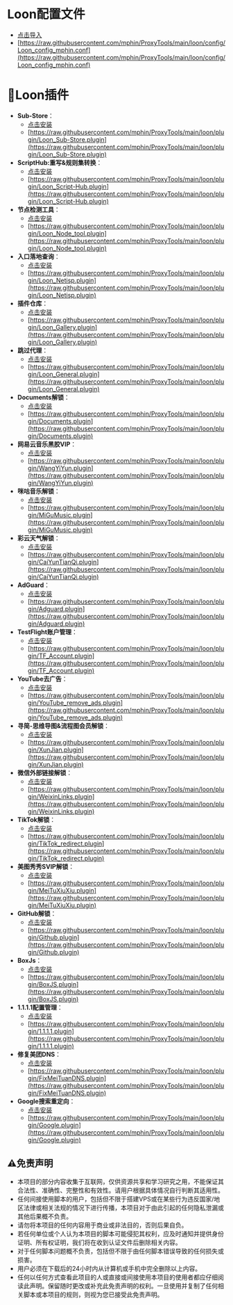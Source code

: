 # Loon配置文件
  - [点击导入](https://www.nsloon.com/openloon/import?sub=https://raw.githubusercontent.com/mphin/ProxyTools/main/loon/config/Loon_config_mphin.conf)
  - [https://raw.githubusercontent.com/mphin/ProxyTools/main/loon/config/Loon_config_mphin.conf](https://raw.githubusercontent.com/mphin/ProxyTools/main/loon/config/Loon_config_mphin.conf)
# 🎈Loon插件
- **Sub-Store**：
  - [点击安装](https://www.nsloon.com/openloon/import?plugin=https://raw.githubusercontent.com/mphin/ProxyTools/main/loon/plugin/Loon_Sub-Store.plugin)
  - [https://raw.githubusercontent.com/mphin/ProxyTools/main/loon/plugin/Loon_Sub-Store.plugin](https://raw.githubusercontent.com/mphin/ProxyTools/main/loon/plugin/Loon_Sub-Store.plugin)
- **ScriptHub:重写&规则集转换**：
  - [点击安装](https://www.nsloon.com/openloon/import?plugin=https://raw.githubusercontent.com/mphin/ProxyTools/main/loon/plugin/Loon_Script-Hub.plugin)
  - [https://raw.githubusercontent.com/mphin/ProxyTools/main/loon/plugin/Loon_Script-Hub.plugin](https://raw.githubusercontent.com/mphin/ProxyTools/main/loon/plugin/Loon_Script-Hub.plugin)
- **节点检测工具**：
  - [点击安装](https://www.nsloon.com/openloon/import?plugin=https://raw.githubusercontent.com/mphin/ProxyTools/main/loon/plugin/Loon_Node_tool.plugin)
  - [https://raw.githubusercontent.com/mphin/ProxyTools/main/loon/plugin/Loon_Node_tool.plugin](https://raw.githubusercontent.com/mphin/ProxyTools/main/loon/plugin/Loon_Node_tool.plugin)
- **入口落地查询**：
  - [点击安装](https://www.nsloon.com/openloon/import?plugin=https://raw.githubusercontent.com/mphin/ProxyTools/main/loon/plugin/Loon_Netisp.plugin)
  - [https://raw.githubusercontent.com/mphin/ProxyTools/main/loon/plugin/Loon_Netisp.plugin](https://raw.githubusercontent.com/mphin/ProxyTools/main/loon/plugin/Loon_Netisp.plugin)
- **插件仓库**：
  - [点击安装](https://www.nsloon.com/openloon/import?plugin=https://raw.githubusercontent.com/mphin/ProxyTools/main/loon/plugin/Loon_Gallery.plugin)
  - [https://raw.githubusercontent.com/mphin/ProxyTools/main/loon/plugin/Loon_Gallery.plugin](https://raw.githubusercontent.com/mphin/ProxyTools/main/loon/plugin/Loon_Gallery.plugin)
- **跳过代理**：
  - [点击安装](https://www.nsloon.com/openloon/import?plugin=https://raw.githubusercontent.com/mphin/ProxyTools/main/loon/plugin/Loon_General.plugin)
  - [https://raw.githubusercontent.com/mphin/ProxyTools/main/loon/plugin/Loon_General.plugin](https://raw.githubusercontent.com/mphin/ProxyTools/main/loon/plugin/Loon_General.plugin)
- **Documents解锁**：
  - [点击安装](https://www.nsloon.com/openloon/import?plugin=https://raw.githubusercontent.com/mphin/ProxyTools/main/loon/plugin/Documents.plugin)
  - [https://raw.githubusercontent.com/mphin/ProxyTools/main/loon/plugin/Documents.plugin](https://raw.githubusercontent.com/mphin/ProxyTools/main/loon/plugin/Documents.plugin)
- **网易云音乐黑胶VIP**：
  - [点击安装](https://www.nsloon.com/openloon/import?plugin=https://raw.githubusercontent.com/mphin/ProxyTools/main/loon/plugin/WangYiYun.plugin)
  - [https://raw.githubusercontent.com/mphin/ProxyTools/main/loon/plugin/WangYiYun.plugin](https://raw.githubusercontent.com/mphin/ProxyTools/main/loon/plugin/WangYiYun.plugin)
- **咪咕音乐解锁**：
  - [点击安装](https://www.nsloon.com/openloon/import?plugin=https://raw.githubusercontent.com/mphin/ProxyTools/main/loon/plugin/MiGuMusic.plugin)
  - [https://raw.githubusercontent.com/mphin/ProxyTools/main/loon/plugin/MiGuMusic.plugin](https://raw.githubusercontent.com/mphin/ProxyTools/main/loon/plugin/MiGuMusic.plugin)
- **彩云天气解锁**：
  - [点击安装](https://www.nsloon.com/openloon/import?plugin=https://raw.githubusercontent.com/mphin/ProxyTools/main/loon/plugin/CaiYunTianQi.plugin)
  - [https://raw.githubusercontent.com/mphin/ProxyTools/main/loon/plugin/CaiYunTianQi.plugin](https://raw.githubusercontent.com/mphin/ProxyTools/main/loon/plugin/CaiYunTianQi.plugin)
- **AdGuard**：
  - [点击安装](https://www.nsloon.com/openloon/import?plugin=https://raw.githubusercontent.com/mphin/ProxyTools/main/loon/plugin/Adguard.plugin)
  - [https://raw.githubusercontent.com/mphin/ProxyTools/main/loon/plugin/Adguard.plugin](https://raw.githubusercontent.com/mphin/ProxyTools/main/loon/plugin/Adguard.plugin)
- **TestFlight账户管理**：
  - [点击安装](https://www.nsloon.com/openloon/import?plugin=https://raw.githubusercontent.com/mphin/ProxyTools/main/loon/plugin/TF_Account.plugin)
  - [https://raw.githubusercontent.com/mphin/ProxyTools/main/loon/plugin/TF_Account.plugin](https://raw.githubusercontent.com/mphin/ProxyTools/main/loon/plugin/TF_Account.plugin)
- **YouTube去广告**：
  - [点击安装](https://www.nsloon.com/openloon/import?plugin=https://raw.githubusercontent.com/mphin/ProxyTools/main/loon/plugin/YouTube_remove_ads.plugin)
  - [https://raw.githubusercontent.com/mphin/ProxyTools/main/loon/plugin/YouTube_remove_ads.plugin](https://raw.githubusercontent.com/mphin/ProxyTools/main/loon/plugin/YouTube_remove_ads.plugin)
- **寻简-思维导图&流程图会员解锁**：
  - [点击安装](https://www.nsloon.com/openloon/import?plugin=https://raw.githubusercontent.com/mphin/ProxyTools/main/loon/plugin/XunJian.plugin)
  - [https://raw.githubusercontent.com/mphin/ProxyTools/main/loon/plugin/XunJian.plugin](https://raw.githubusercontent.com/mphin/ProxyTools/main/loon/plugin/XunJian.plugin)
- **微信外部链接解锁**：
  - [点击安装](https://www.nsloon.com/openloon/import?plugin=https://raw.githubusercontent.com/mphin/ProxyTools/main/loon/plugin/WeixinLinks.plugin)
  - [https://raw.githubusercontent.com/mphin/ProxyTools/main/loon/plugin/WeixinLinks.plugin](https://raw.githubusercontent.com/mphin/ProxyTools/main/loon/plugin/WeixinLinks.plugin)
- **TikTok解锁**：
  - [点击安装](https://www.nsloon.com/openloon/import?plugin=https://raw.githubusercontent.com/mphin/ProxyTools/main/loon/plugin/TikTok_redirect.plugin)
  - [https://raw.githubusercontent.com/mphin/ProxyTools/main/loon/plugin/TikTok_redirect.plugin](https://raw.githubusercontent.com/mphin/ProxyTools/main/loon/plugin/TikTok_redirect.plugin)
- **美图秀秀SVIP解锁**：
  - [点击安装](https://www.nsloon.com/openloon/import?plugin=https://raw.githubusercontent.com/mphin/ProxyTools/main/loon/plugin/MeiTuXiuXiu.plugin)
  - [https://raw.githubusercontent.com/mphin/ProxyTools/main/loon/plugin/MeiTuXiuXiu.plugin](https://raw.githubusercontent.com/mphin/ProxyTools/main/loon/plugin/MeiTuXiuXiu.plugin)
- **GitHub解锁**：
  - [点击安装](https://www.nsloon.com/openloon/import?plugin=https://raw.githubusercontent.com/mphin/ProxyTools/main/loon/plugin/Github.plugin)
  - [https://raw.githubusercontent.com/mphin/ProxyTools/main/loon/plugin/Github.plugin](https://raw.githubusercontent.com/mphin/ProxyTools/main/loon/plugin/Github.plugin)
- **BoxJs**：
  - [点击安装](https://www.nsloon.com/openloon/import?plugin=https://raw.githubusercontent.com/mphin/ProxyTools/main/loon/plugin/BoxJS.plugin)
  - [https://raw.githubusercontent.com/mphin/ProxyTools/main/loon/plugin/BoxJS.plugin](https://raw.githubusercontent.com/mphin/ProxyTools/main/loon/plugin/BoxJS.plugin)
- **1.1.1.1配置管理**：
  - [点击安装](https://www.nsloon.com/openloon/import?plugin=https://raw.githubusercontent.com/mphin/ProxyTools/main/loon/plugin/1.1.1.1.plugin)
  - [https://raw.githubusercontent.com/mphin/ProxyTools/main/loon/plugin/1.1.1.1.plugin](https://raw.githubusercontent.com/mphin/ProxyTools/main/loon/plugin/1.1.1.1.plugin)
- **修复美团DNS**：
  - [点击安装](https://www.nsloon.com/openloon/import?plugin=https://raw.githubusercontent.com/mphin/ProxyTools/main/loon/plugin/FixMeiTuanDNS.plugin)
  - [https://raw.githubusercontent.com/mphin/ProxyTools/main/loon/plugin/FixMeiTuanDNS.plugin](https://raw.githubusercontent.com/mphin/ProxyTools/main/loon/plugin/FixMeiTuanDNS.plugin)
- **Google搜索重定向**：
  - [点击安装](https://www.nsloon.com/openloon/import?plugin=https://raw.githubusercontent.com/mphin/ProxyTools/main/loon/plugin/Google.plugin)
  - [https://raw.githubusercontent.com/mphin/ProxyTools/main/loon/plugin/Google.plugin](https://raw.githubusercontent.com/mphin/ProxyTools/main/loon/plugin/Google.plugin)
## ⚠️免责声明
- 本项目的部分内容收集于互联网，仅供资源共享和学习研究之用，不能保证其合法性、准确性、完整性和有效性。请用户根据具体情况自行判断其适用性。
- 任何间接使用脚本的用户，包括但不限于搭建VPS或在某些行为违反国家/地区法律或相关法规的情况下进行传播，本项目对于由此引起的任何隐私泄漏或其他后果概不负责。
- 请勿将本项目的任何内容用于商业或非法目的，否则后果自负。
- 若任何单位或个人认为本项目的脚本可能侵犯其权利，应及时通知并提供身份证明、所有权证明，我们将在收到认证文件后删除相关内容。
- 对于任何脚本问题概不负责，包括但不限于由任何脚本错误导致的任何损失或损害。
- 用户必须在下载后的24小时内从计算机或手机中完全删除以上内容。
- 任何以任何方式查看此项目的人或直接或间接使用本项目的使用者都应仔细阅读此声明。保留随时更改或补充此免责声明的权利。一旦使用并复制了任何相关脚本或本项目的规则，则视为您已接受此免责声明。
